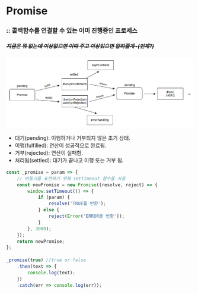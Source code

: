 # Promise

### :: 콜백함수를 연결할 수 있는 이미 진행중인 프로세스

##### ~~지금은 뭐 없는데 이상없으면 이따 주고 이상있으면 알려줄게~(언제?)~~

<div>
  <img src='./imgs/promises.png'>
</div>

- 대기(pending): 이행하거나 거부되지 않은 초기 상태.
- 이행(fulfilled): 연산이 성공적으로 완료됨.
- 거부(rejected): 연산이 실패함.
- 처리됨(settled): 대기가 끝나고 이행 또는 거부 됨.

```jsx
const _promise = param => {
	// 비동기를 표현하기 위해 setTimeout 함수를 사용
	const newPromise = new Promise((resolve, reject) => {
		window.setTimeout(() => {
			if (param) {
				resolve('TRUE를 반환');
			} else {
				reject(Error('ERROR를 반환'));
			}
		}, 3000);
	});
	return newPromise;
};

_promise(true) //true or false
	.then(text => {
		console.log(text);
	})
	.catch(err => console.log(err));
```
